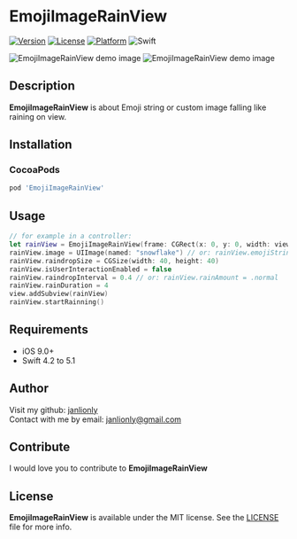# EmojiImageRainView

[![Version](https://img.shields.io/cocoapods/v/EmojiImageRainView.svg?style=flat)](https://cocoapods.org/pods/EmojiImageRainView)
[![License](https://img.shields.io/cocoapods/l/EmojiImageRainView.svg?style=flat)](https://github.com/janlionly/EmojiImageRainView/blob/master/LICENSE)
[![Platform](https://img.shields.io/cocoapods/p/EmojiImageRainView.svg?style=flat)](https://github.com/janlionly/EmojiImageRainView)
![Swift](https://img.shields.io/badge/%20in-swift%205.1-orange.svg)

![EmojiImageRainView demo image](https://media.giphy.com/media/JT7z84XDHrf2M0ab65/giphy.gif)
![EmojiImageRainView demo image](https://media.giphy.com/media/YR83XsYS95S5rQcH4u/giphy.gif)


## Description
**EmojiImageRainView** is about Emoji string or custom image falling like raining on view.


## Installation

### CocoaPods

```ruby
pod 'EmojiImageRainView'
```

## Usage
```swift
// for example in a controller:
let rainView = EmojiImageRainView(frame: CGRect(x: 0, y: 0, width: view.frame.width, height: view.frame.height))
rainView.image = UIImage(named: "snowflake") // or: rainView.emojiString = "🤪"
rainView.raindropSize = CGSize(width: 40, height: 40)
rainView.isUserInteractionEnabled = false
rainView.raindropInterval = 0.4 // or: rainView.rainAmount = .normal
rainView.rainDuration = 4
view.addSubview(rainView)
rainView.startRainning()

```



## Requirements

- iOS 9.0+
- Swift 4.2 to 5.1

## Author

Visit my github: [janlionly](https://github.com/janlionly)<br>
Contact with me by email: janlionly@gmail.com

## Contribute

I would love you to contribute to **EmojiImageRainView**

## License

**EmojiImageRainView** is available under the MIT license. See the [LICENSE](https://github.com/janlionly/EmojiImageRainView/blob/master/LICENSE) file for more info.
